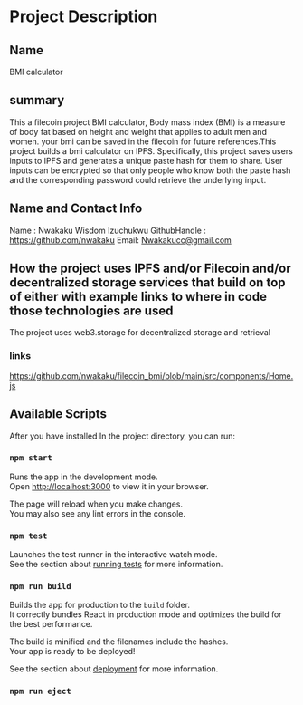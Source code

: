 # Project Description

## Name
BMI calculator

## summary

This a filecoin project BMI calculator,
Body mass index (BMI) is a measure of body fat based on height and weight that applies to adult men and women.
your bmi can be saved in the filecoin for future references.This project builds a bmi calculator on IPFS. Specifically, this project saves users inputs to IPFS and generates a unique paste hash for them to share. User inputs can be encrypted so that only people who know both the paste hash and the corresponding password could retrieve the underlying input.

## Name and Contact Info
Name : Nwakaku Wisdom Izuchukwu
GithubHandle : https://github.com/nwakaku
Email: Nwakakucc@gmail.com


## How the project uses IPFS and/or Filecoin and/or decentralized storage services that build on top of either with example links to where in code those technologies are used

The project uses web3.storage for decentralized storage and retrieval 

### links
https://github.com/nwakaku/filecoin_bmi/blob/main/src/components/Home.js



## Available Scripts

After you have installed 
In the project directory, you can run:

### `npm start`

Runs the app in the development mode.\
Open [http://localhost:3000](http://localhost:3000) to view it in your browser.

The page will reload when you make changes.\
You may also see any lint errors in the console.

### `npm test`

Launches the test runner in the interactive watch mode.\
See the section about [running tests](https://facebook.github.io/create-react-app/docs/running-tests) for more information.

### `npm run build`

Builds the app for production to the `build` folder.\
It correctly bundles React in production mode and optimizes the build for the best performance.

The build is minified and the filenames include the hashes.\
Your app is ready to be deployed!

See the section about [deployment](https://facebook.github.io/create-react-app/docs/deployment) for more information.

### `npm run eject`

